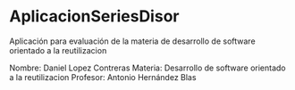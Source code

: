 # AplicacionSeriesDisor
Aplicación para evaluación de la materia de desarrollo de software orientado a la reutilizacion

Nombre: Daniel Lopez Contreras
Materia: Desarrollo de software orientado a la reutilizacion
Profesor: Antonio Hernández Blas

